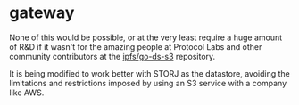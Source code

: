 # gateway

None of this would be possible, or at the very least require a huge amount of R&D if it wasn't for the amazing people at Protocol Labs and other community contributors at the [ipfs/go-ds-s3](https://github.com/ipfs/go-ds-s3) repository.

It is being modified to work better with STORJ as the datastore, avoiding the limitations and restrictions imposed by using an S3 service with a company like AWS.